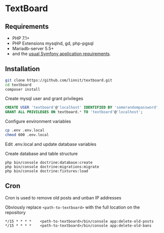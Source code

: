 TextBoard
=========

Requirements
------------
   * PHP 7.1+
   * PHP Extensions mysqlnd, gd, php-pgsql
   * Mariadb-server 5.5+
   * and the [usual Symfony application requirements][1].

Installation
------------

```bash
git clone https://github.com/linnit/textboard.git
cd textboard
composer install
```

Create mysql user and grant privileges

```sql
CREATE USER 'textboard'@'localhost' IDENTIFIED BY 'somerandompassword';
GRANT ALL PRIVILEGES ON textboard.* TO 'textboard'@'localhost';
```

Configure environment variables

```bash
cp .env .env.local
chmod 600 .env.local
```

Edit .env.local and update database variables

Create database and table structure

```
php bin/console doctrine:database:create
php bin/console doctrine:migrations:migrate
php bin/console doctrine:fixtures:load
```

Cron
----

Cron is used to remove old posts and unban IP addresses

Obviously replace `<path-to-textboard>` with the full location on the repository

```
*/15 * * * *    <path-to-textboard>/bin/console app:delete-old-posts
*/15 * * * *    <path-to-textboard>/bin/console app:delete-old-bans
```

[1]: https://symfony.com/doc/4.4/setup.html
